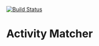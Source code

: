 [![Build Status](https://travis-ci.org/andipaetzold/activity-matcher.svg?branch=master)](https://travis-ci.org/andipaetzold/activity-matcher)

# Activity Matcher